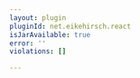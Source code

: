 ```yaml
---
layout: plugin
pluginId: net.eikehirsch.react
isJarAvailable: true
error: ''
violations: []

---
```


